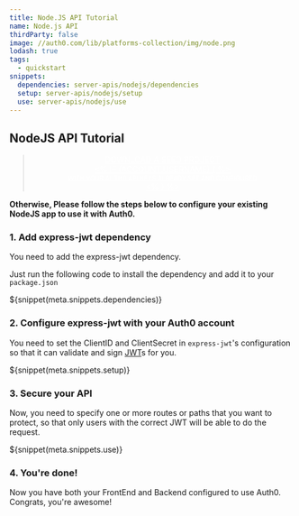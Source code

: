 ```yaml
---
title: Node.JS API Tutorial
name: Node.js API
thirdParty: false
image: //auth0.com/lib/platforms-collection/img/node.png
lodash: true
tags:
  - quickstart
snippets:
  dependencies: server-apis/nodejs/dependencies
  setup: server-apis/nodejs/setup
  use: server-apis/nodejs/use
---
```


## NodeJS API Tutorial

<div class="package" style="text-align: center;">
  <blockquote>
    <a href="/node-auth0/master/create-package?path=examples/nodejs-api&type=server${account.clientParam}" class="btn btn-lg btn-success btn-package" style="text-transform: uppercase; color: white">
      <span style="display: block">Download a Seed project</span>
      <% if (account.userName) { %>
      <span class="smaller" style="display:block; font-size: 11px">with your Auth0 API Keys already set and configured</span>
      <% } %>
    </a>
  </blockquote>
</div>

**Otherwise, Please follow the steps below to configure your existing NodeJS app to use it with Auth0.**

### 1. Add express-jwt dependency

You need to add the express-jwt dependency.

Just run the following code to install the dependency and add it to your `package.json`

${snippet(meta.snippets.dependencies)}

### 2. Configure express-jwt with your Auth0 account

You need to set the ClientID and ClientSecret in `express-jwt`'s configuration so that it can validate and sign [JWT](/jwt)s for you.

${snippet(meta.snippets.setup)}

### 3. Secure your API

Now, you need to specify one or more routes or paths that you want to protect, so that only users with the correct JWT will be able to do the request.

${snippet(meta.snippets.use)}

### 4. You're done!

Now you have both your FrontEnd and Backend configured to use Auth0. Congrats, you're awesome!
